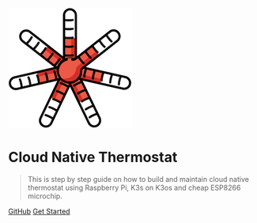 ![logo](img/logo.png)

# Cloud Native Thermostat

> This is step by step guide on how to build and maintain cloud native thermostat using Raspberry Pi, K3s on K3os and cheap ESP8266 microchip.

[GitHub](https://github.com/Cloud-Native-Thermostat/Guide)
[Get Started](?id=cloud-native-thermostat)

